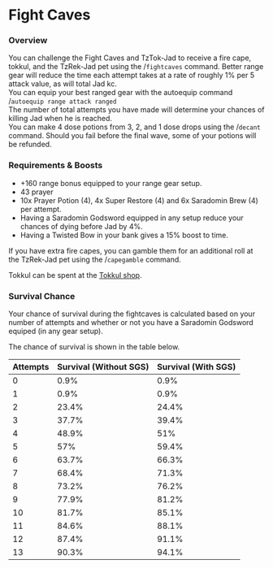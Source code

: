 # Fight Caves

### Overview

You can challenge the Fight Caves and TzTok-Jad to receive a fire cape, tokkul, and the TzRek-Jad pet using the /`fightcaves` command. Better range gear will reduce the time each attempt takes at a rate of roughly 1% per 5 attack value, as will total Jad kc. \
You can equip your best ranged gear with the autoequip command /`autoequip range attack ranged`\
The number of total attempts you have made will determine your chances of killing Jad when he is reached.\
You can make 4 dose potions from 3, 2, and 1 dose drops using the /`decant` command. Should you fail before the final wave, some of your potions will be refunded.

### Requirements & Boosts

* \+160 range bonus equipped to your range gear setup.
* 43 prayer&#x20;
* 10x Prayer Potion (4), 4x Super Restore (4) and 6x Saradomin Brew (4) per attempt.
* Having a Saradomin Godsword equipped in any setup reduce your chances of dying before Jad by 4%.
* Having a Twisted Bow in your bank gives a 15% boost to time.

If you have extra fire capes, you can gamble them for an additional roll at the TzRek-Jad pet using the /`capegamble` command.

Tokkul can be spent at the [Tokkul shop](https://wiki.oldschool.gg/bosses/fight-caves/tokkul-shop).

### Survival Chance

Your chance of survival during the fightcaves is calculated based on your number of attempts and whether or not you have a Saradomin Godsword equiped (in any gear setup).

The chance of survival is shown in the table below.

| Attempts | Survival (Without SGS) | Survival (With SGS) |
| -------- | ---------------------- | ------------------- |
| 0        | 0.9%                   | 0.9%                |
| 1        | 0.9%                   | 0.9%                |
| 2        | 23.4%                  | 24.4%               |
| 3        | 37.7%                  | 39.4%               |
| 4        | 48.9%                  | 51%                 |
| 5        | 57%                    | 59.4%               |
| 6        | 63.7%                  | 66.3%               |
| 7        | 68.4%                  | 71.3%               |
| 8        | 73.2%                  | 76.2%               |
| 9        | 77.9%                  | 81.2%               |
| 10       | 81.7%                  | 85.1%               |
| 11       | 84.6%                  | 88.1%               |
| 12       | 87.4%                  | 91.1%               |
| 13       | 90.3%                  | 94.1%               |
